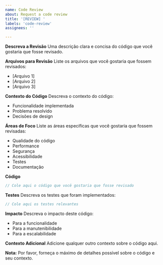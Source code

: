 ```yaml
---
name: Code Review
about: Request a code review
title: '[REVIEW] '
labels: 'code-review'
assignees: ''

---
```


**Descreva a Revisão**
Uma descrição clara e concisa do código que você gostaria que fosse revisado.

**Arquivos para Revisão**
Liste os arquivos que você gostaria que fossem revisados:
- [Arquivo 1]
- [Arquivo 2]
- [Arquivo 3]

**Contexto do Código**
Descreva o contexto do código:
- Funcionalidade implementada
- Problema resolvido
- Decisões de design

**Áreas de Foco**
Liste as áreas específicas que você gostaria que fossem revisadas:
- Qualidade do código
- Performance
- Segurança
- Acessibilidade
- Testes
- Documentação

**Código**
```javascript
// Cole aqui o código que você gostaria que fosse revisado
```

**Testes**
Descreva os testes que foram implementados:
```javascript
// Cole aqui os testes relevantes
```

**Impacto**
Descreva o impacto deste código:
- Para a funcionalidade
- Para a manutenibilidade
- Para a escalabilidade

**Contexto Adicional**
Adicione qualquer outro contexto sobre o código aqui.

**Nota:**
Por favor, forneça o máximo de detalhes possível sobre o código e seu contexto. 